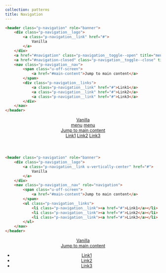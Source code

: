```yaml
---
collection: patterns
title: Navigation
---
```


```html
<header class="p-navigation" role="banner">
    <div class="p-navigation__logo">
        <a class="p-navigation__link" href="#">
            Vanilla
        </a>
    </div>
    <a href="#navigation" class="p-navigation__toggle--open" title="menu">menu</a>
    <a href="#navigation-closed" class="p-navigation__toggle--close" title="close menu">menu</a>
    <nav class="p-navigation__nav">
        <span class="u-off-screen">
            <a href="#main-content">Jump to main content</a>
        </span>
        <div class="p-navigation__links">
            <a class="p-navigation__link" href="#">Link1</a>
            <a class="p-navigation__link" href="#">Link2</a>
            <a class="p-navigation__link" href="#">Link3</a>
        </div>
    </nav>
</header>
```

<header id="navigation" class="p-navigation" role="banner">
    <div class="p-navigation__logo">
        <a class="p-navigation__link" href="#">
            Vanilla
        </a>
    </div>
    <a href="#navigation" class="p-navigation__toggle--open" title="menu">menu</a>
    <a href="#navigation-closed" class="p-navigation__toggle--close" title="close menu">menu</a>
    <nav class="p-navigation__nav" role="navigation">
        <span class="u-off-screen">
            <a href="#main-content">Jump to main content</a>
        </span>
        <div class="p-navigation__links">
            <a class="p-navigation__link" href="#">Link1</a>
            <a class="p-navigation__link" href="#">Link2</a>
            <a class="p-navigation__link" href="#">Link3</a>
        </div>
    </nav>
</header>

```html
<header class="p-navigation" role="banner">
    <div class="p-navigation__logo">
        <a class="p-navigation__link u-vertically-center" href="#">
            Vanilla
        </a>
    </div>
    <nav class="p-navigation__nav" role="navigation">
        <span class="u-off-screen">
            <a href="#main-content">Jump to main content</a>
        </span>
        <ul class="p-navigation__links">
            <li class="p-navigation__link"><a href="#">Link1</a></li>
            <li class="p-navigation__link"><a href="#">Link2</a></li>
            <li class="p-navigation__link"><a href="#">Link3</a></li>
        </ul>
    </nav>
</header>
```

<header class="p-navigation" role="banner">
    <div class="p-navigation__logo">
        <a class="p-navigation__link" href="#">
            Vanilla
        </a>
    </div>
    <nav class="p-navigation__nav" role="navigation">
        <span class="u-off-screen">
            <a href="#main-content">Jump to main content</a>
        </span>
        <ul class="p-navigation__links">
          <li class="p-navigation__link"><a href="#">Link1</a></li>
          <li class="p-navigation__link"><a href="#">Link2</a></li>
          <li class="p-navigation__link"><a href="#">Link3</a></li>
        </ul>
    </nav>
</header>
